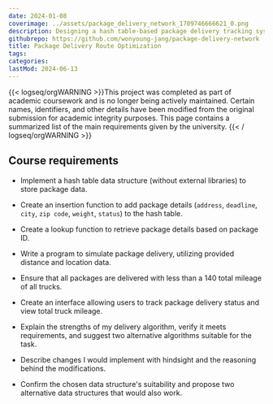 ```yaml
---
date: 2024-01-08
coverimage: ../assets/package_delivery_network_1709746666621_0.png
description: Designing a hash table-based package delivery tracking system in Python, with package insertion, look-up, delivery routing, and a user interface
githubrepo: https://github.com/wonyoung-jang/package-delivery-network
title: Package Delivery Route Optimization
tags:
categories:
lastMod: 2024-06-13
---
```

{{< logseq/orgWARNING >}}This project was completed as part of academic coursework and is no longer being actively maintained. Certain names, identifiers, and other details have been modified from the original submission for academic integrity purposes. This page contains a summarized list of the main requirements given by the university.
{{< / logseq/orgWARNING >}}

## Course requirements

  + Implement a hash table data structure (without external libraries) to store package data.

  + Create an insertion function to add package details (`address`, `deadline`, `city`, `zip code`, `weight`, `status`) to the hash table.

  + Create a lookup function to retrieve package details based on package ID.

  + Write a program to simulate package delivery, utilizing provided distance and location data.

  + Ensure that all packages are delivered with less than a 140 total mileage of all trucks.

  + Create an interface allowing users to track package delivery status and view total truck mileage.

  + Explain the strengths of my delivery algorithm, verify it meets requirements, and suggest two alternative algorithms suitable for the task.

  + Describe changes I would implement with hindsight and the reasoning behind the modifications.

  + Confirm the chosen data structure's suitability and propose two alternative data structures that would also work.
